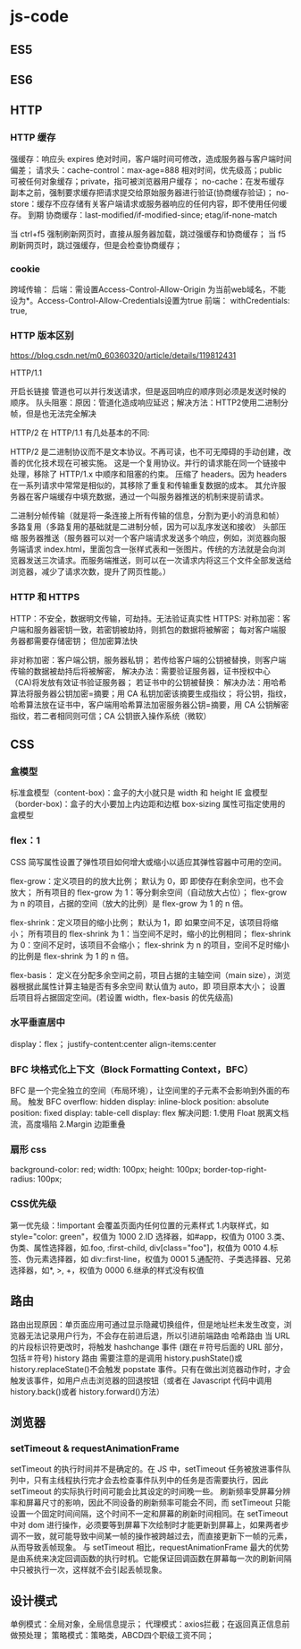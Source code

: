 # js-code

## ES5

## ES6

## HTTP

### HTTP 缓存

强缓存：响应头 expires 绝对时间，客户端时间可修改，造成服务器与客户端时间偏差；
请求头：cache-control：max-age=888 相对时间，优先级高；public 可被任何对象缓存；private，指可被浏览器用户缓存；
no-cache：在发布缓存副本之前，强制要求缓存把请求提交给原始服务器进行验证(协商缓存验证)；
no-store：缓存不应存储有关客户端请求或服务器响应的任何内容，即不使用任何缓存。
到期
协商缓存：last-modified/if-modified-since; etag/if-none-match

当 ctrl+f5 强制刷新网页时，直接从服务器加载，跳过强缓存和协商缓存；
当 f5刷新网页时，跳过强缓存，但是会检查协商缓存；

### cookie
跨域传输：
后端：需设置Access-Control-Allow-Origin 为当前web域名，不能设为*。Access-Control-Allow-Credentials设置为true
前端： withCredentials: true,
### HTTP 版本区别

https://blog.csdn.net/m0_60360320/article/details/119812431


HTTP/1.1

开启长链接
管道也可以并行发送请求，但是返回响应的顺序则必须是发送时候的顺序。
队头阻塞：原因：管道化造成响应延迟；解决方法：HTTP2使用二进制分帧，但是也无法完全解决

HTTP/2 在 HTTP/1.1 有几处基本的不同:

HTTP/2 是二进制协议而不是文本协议。不再可读，也不可无障碍的手动创建，改善的优化技术现在可被实施。
这是一个复用协议。并行的请求能在同一个链接中处理，移除了 HTTP/1.x 中顺序和阻塞的约束。
压缩了 headers。因为 headers 在一系列请求中常常是相似的，其移除了重复和传输重复数据的成本。
其允许服务器在客户端缓存中填充数据，通过一个叫服务器推送的机制来提前请求。

二进制分帧传输（就是将一条连接上所有传输的信息，分割为更小的消息和帧）
多路复用（多路复用的基础就是二进制分帧，因为可以乱序发送和接收）
头部压缩
服务器推送（服务器可以对一个客户端请求发送多个响应，例如，浏览器向服务端请求 index.html，里面包含一张样式表和一张图片。传统的方法就是会向浏览器发送三次请求。而服务端推送，则可以在一次请求内将这三个文件全部发送给浏览器，减少了请求次数，提升了网页性能。）

### HTTP 和 HTTPS

HTTP：不安全，数据明文传输，可劫持。无法验证真实性
HTTPS:
对称加密：客户端和服务器密钥一致，若密钥被劫持，则抓包的数据将被解密；
每对客户端服务器都需要存储密钥；
但加密算法快

非对称加密：客户端公钥，服务器私钥；
若传给客户端的公钥被替换，则客户端传输的数据被劫持后将被解密，
解决办法：需要验证服务器，证书授权中心（CA)将发放有效证书验证服务器；
若证书中的公钥被替换：
解决办法：用哈希算法将服务器公钥加密=摘要；用 CA 私钥加密该摘要生成指纹；
将公钥，指纹，哈希算法放在证书中，客户端用哈希算法加密服务器公钥=摘要，用 CA 公钥解密指纹，若二者相同则可信；CA 公钥嵌入操作系统（微软）

## CSS

### 盒模型

标准盒模型（content-box)：盒子的大小就只是 width 和 height
IE 盒模型（border-box)：盒子的大小要加上内边距和边框
box-sizing 属性可指定使用的盒模型

### flex：1

CSS 简写属性设置了弹性项目如何增大或缩小以适应其弹性容器中可用的空间。

flex-grow：定义项目的的放大比例；
默认为 0，即 即使存在剩余空间，也不会放大；
所有项目的 flex-grow 为 1：等分剩余空间（自动放大占位）；
flex-grow 为 n 的项目，占据的空间（放大的比例）是 flex-grow 为 1 的 n 倍。

flex-shrink：定义项目的缩小比例；
默认为 1，即 如果空间不足，该项目将缩小；
所有项目的 flex-shrink 为 1：当空间不足时，缩小的比例相同；
flex-shrink 为 0：空间不足时，该项目不会缩小；
flex-shrink 为 n 的项目，空间不足时缩小的比例是 flex-shrink 为 1 的 n 倍。

flex-basis： 定义在分配多余空间之前，项目占据的主轴空间（main size），浏览器根据此属性计算主轴是否有多余空间
默认值为 auto，即 项目原本大小；
设置后项目将占据固定空间。(若设置 width，flex-basis 的优先级高)

### 水平垂直居中

display：flex；
justify-content:center
align-items:center

### BFC 块格式化上下文（Block Formatting Context，BFC）

BFC 是一个完全独立的空间（布局环境），让空间里的子元素不会影响到外面的布局。
触发 BFC
overflow: hidden
display: inline-block
position: absolute
position: fixed
display: table-cell
display: flex
解决问题: 1.使用 Float 脱离文档流，高度塌陷
2.Margin 边距重叠

### 扇形 css

background-color: red;
width: 100px;
height: 100px;
border-top-right-radius: 100px;
### CSS优先级
第一优先级：!important 会覆盖页面内任何位置的元素样式
1.内联样式，如 style="color: green"，权值为 1000
2.ID 选择器，如#app，权值为 0100
3.类、伪类、属性选择器，如.foo, :first-child, div[class="foo"]，权值为 0010
4.标签、伪元素选择器，如 div::first-line，权值为 0001
5.通配符、子类选择器、兄弟选择器，如*, >, +，权值为 0000
6.继承的样式没有权值


## 路由

路由出现原因：单页面应用可通过显示隐藏切换组件，但是地址栏未发生改变，浏览器无法记录用户行为，不会存在前进后退，所以引进前端路由
哈希路由
当 URL 的片段标识符更改时，将触发 hashchange 事件 (跟在＃符号后面的 URL 部分，包括＃符号)
history 路由
需要注意的是调用 history.pushState()或 history.replaceState()不会触发 popstate 事件。只有在做出浏览器动作时，才会触发该事件，如用户点击浏览器的回退按钮（或者在 Javascript 代码中调用 history.back()或者 history.forward()方法）

## 浏览器

### setTimeout & requestAnimationFrame

setTimeout 的执行时间并不是确定的。在 JS 中，setTimeout 任务被放进事件队列中，只有主线程执行完才会去检查事件队列中的任务是否需要执行，因此 setTimeout 的实际执行时间可能会比其设定的时间晚一些。
刷新频率受屏幕分辨率和屏幕尺寸的影响，因此不同设备的刷新频率可能会不同，而 setTimeout 只能设置一个固定时间间隔，这个时间不一定和屏幕的刷新时间相同。在 setTimeout 中对 dom 进行操作，必须要等到屏幕下次绘制时才能更新到屏幕上，如果两者步调不一致，就可能导致中间某一帧的操作被跨越过去，而直接更新下一帧的元素，从而导致丢帧现象。
与 setTimeout 相比，requestAnimationFrame 最大的优势是由系统来决定回调函数的执行时机。它能保证回调函数在屏幕每一次的刷新间隔中只被执行一次，这样就不会引起丢帧现象。
## 设计模式
单例模式：全局对象，全局信息提示；
代理模式：axios拦截；在返回真正信息前做预处理；
策略模式：策略类，ABCD四个职级工资不同；

